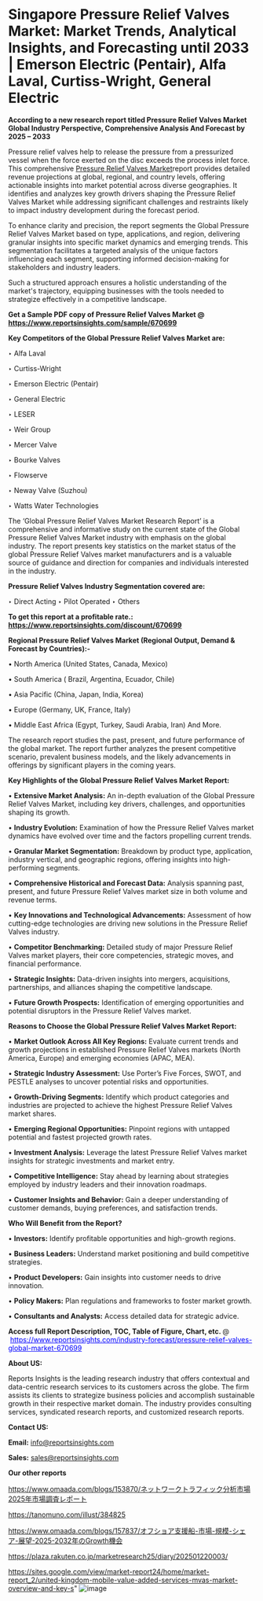 # Singapore Pressure Relief Valves Market: Market Trends, Analytical Insights, and Forecasting until 2033 | Emerson Electric (Pentair), Alfa Laval, Curtiss-Wright, General Electric

<strong>According to a new research report titled Pressure Relief Valves Market Global Industry Perspective, Comprehensive Analysis And Forecast by 2025 – 2033</strong>

Pressure relief valves help to release the pressure from a pressurized vessel when the force exerted on the disc exceeds the process inlet force. This comprehensive <a href=https://www.reportsinsights.com/sample/670699>Pressure Relief Valves Market</a>report provides detailed revenue projections at global, regional, and country levels, offering actionable insights into market potential across diverse geographies. It identifies and analyzes key growth drivers shaping the Pressure Relief Valves Market while addressing significant challenges and restraints likely to impact industry development during the forecast period.

To enhance clarity and precision, the report segments the Global Pressure Relief Valves Market based on type, applications, and region, delivering granular insights into specific market dynamics and emerging trends. This segmentation facilitates a targeted analysis of the unique factors influencing each segment, supporting informed decision-making for stakeholders and industry leaders.

Such a structured approach ensures a holistic understanding of the market's trajectory, equipping businesses with the tools needed to strategize effectively in a competitive landscape.

<strong>Get a Sample PDF copy of Pressure Relief Valves Market </strong><strong>@<a href=https://www.reportsinsights.com/sample/670699 style=color:#0000ff;> https://www.reportsinsights.com/sample/670699</a></strong></font>

<strong>Key Competitors of the Global Pressure Relief Valves Market are:</strong>

‣ Alfa Laval

‣ Curtiss-Wright

‣ Emerson Electric (Pentair)

‣ General Electric

‣ LESER

‣ Weir Group

‣ Mercer Valve

‣ Bourke Valves

‣ Flowserve

‣ Neway Valve (Suzhou)

‣ Watts Water Technologies

The ‘Global Pressure Relief Valves Market Research Report’ is a comprehensive and informative study on the current state of the Global Pressure Relief Valves Market industry with emphasis on the global industry. The report presents key statistics on the market status of the global Pressure Relief Valves market manufacturers and is a valuable source of guidance and direction for companies and individuals interested in the industry.

<strong>Pressure Relief Valves Industry Segmentation covered are:</strong>

‣ Direct Acting
‣ Pilot Operated
‣ Others

<strong>To get this report at a profitable rate.: <a href=https://www.reportsinsights.com/discount/670699 style=color:#0000ff;>https://www.reportsinsights.com/discount/670699</a></strong></font>

<strong>Regional Pressure Relief Valves Market (Regional Output, Demand &amp; Forecast by Countries):-</strong>

• North America (United States, Canada, Mexico)

• South America ( Brazil, Argentina, Ecuador, Chile)

• Asia Pacific (China, Japan, India, Korea)

• Europe (Germany, UK, France, Italy)

• Middle East Africa (Egypt, Turkey, Saudi Arabia, Iran) And More.

The research report studies the past, present, and future performance of the global market. The report further analyzes the present competitive scenario, prevalent business models, and the likely advancements in offerings by significant players in the coming years.

<strong>Key Highlights of the Global Pressure Relief Valves Market Report:</strong>

• <strong>Extensive Market Analysis:</strong> An in-depth evaluation of the Global Pressure Relief Valves Market, including key drivers, challenges, and opportunities shaping its growth.

• <strong>Industry Evolution:</strong> Examination of how the Pressure Relief Valves market dynamics have evolved over time and the factors propelling current trends.

• <strong>Granular Market Segmentation:</strong> Breakdown by product type, application, industry vertical, and geographic regions, offering insights into high-performing segments.

• <strong>Comprehensive Historical and Forecast Data:</strong> Analysis spanning past, present, and future Pressure Relief Valves market size in both volume and revenue terms.

• <strong>Key Innovations and Technological Advancements:</strong> Assessment of how cutting-edge technologies are driving new solutions in the Pressure Relief Valves industry.

• <strong>Competitor Benchmarking:</strong> Detailed study of major Pressure Relief Valves market players, their core competencies, strategic moves, and financial performance.

• <strong>Strategic Insights:</strong> Data-driven insights into mergers, acquisitions, partnerships, and alliances shaping the competitive landscape.

• <strong>Future Growth Prospects:</strong> Identification of emerging opportunities and potential disruptors in the Pressure Relief Valves market.

<strong>Reasons to Choose the Global Pressure Relief Valves Market Report:</strong>

• <strong>Market Outlook Across All Key Regions:</strong> Evaluate current trends and growth projections in established Pressure Relief Valves markets (North America, Europe) and emerging economies (APAC, MEA).

• <strong>Strategic Industry Assessment:</strong> Use Porter’s Five Forces, SWOT, and PESTLE analyses to uncover potential risks and opportunities.

• <strong>Growth-Driving Segments:</strong> Identify which product categories and industries are projected to achieve the highest Pressure Relief Valves market shares.

• <strong>Emerging Regional Opportunities:</strong> Pinpoint regions with untapped potential and fastest projected growth rates.

• <strong>Investment Analysis:</strong> Leverage the latest Pressure Relief Valves market insights for strategic investments and market entry.

• <strong>Competitive Intelligence:</strong> Stay ahead by learning about strategies employed by industry leaders and their innovation roadmaps.

• <strong>Customer Insights and Behavior:</strong> Gain a deeper understanding of customer demands, buying preferences, and satisfaction trends.

<strong>Who Will Benefit from the Report?</strong>

• <strong>Investors:</strong> Identify profitable opportunities and high-growth regions.

• <strong>Business Leaders:</strong> Understand market positioning and build competitive strategies.

• <strong>Product Developers:</strong> Gain insights into customer needs to drive innovation.

• <strong>Policy Makers:</strong> Plan regulations and frameworks to foster market growth.

• <strong>Consultants and Analysts:</strong> Access detailed data for strategic advice.
</ul>
<strong>Access full Report Description, TOC, Table of Figure, Chart, etc. </strong>@  <a href=https://www.reportsinsights.com/industry-forecast/pressure-relief-valves-global-market-670699 style=color:#0000ff;>https://www.reportsinsights.com/industry-forecast/pressure-relief-valves-global-market-670699</a></font>

<strong><strong>About US</strong>:</strong>

Reports Insights is the leading research industry that offers contextual and data-centric research services to its customers across the globe. The firm assists its clients to strategize business policies and accomplish sustainable growth in their respective market domain. The industry provides consulting services, syndicated research reports, and customized research reports.

<strong>Contact US:</strong>

<p class=""""><b>Email:</b> <a href=mailto:info@reportsinsights.com>info@reportsinsights.com</a></p>
<p class=""""><b>Sales:</b> <a href=mailto:sales@reportsinsights.com>sales@reportsinsights.com</a></p>

<strong>Our other reports</strong>

<a href=https://www.omaada.com/blogs/153870/ネットワークトラフィック分析市場2025年市場調査レポート>https://www.omaada.com/blogs/153870/ネットワークトラフィック分析市場2025年市場調査レポート</a>

<a href=https://tanomuno.com/illust/384825>https://tanomuno.com/illust/384825</a>

<a href=https://www.omaada.com/blogs/157837/オフショア支援船-市場-規模-シェア-展望-2025-2032年のGrowth機会>https://www.omaada.com/blogs/157837/オフショア支援船-市場-規模-シェア-展望-2025-2032年のGrowth機会</a>

<a href=https://plaza.rakuten.co.jp/marketresearch25/diary/202501220003/>https://plaza.rakuten.co.jp/marketresearch25/diary/202501220003/</a>

<a href=https://sites.google.com/view/market-report24/home/market-report_2/united-kingdom-mobile-value-added-services-mvas-market-overview-and-key-s>https://sites.google.com/view/market-report24/home/market-report_2/united-kingdom-mobile-value-added-services-mvas-market-overview-and-key-s</a>"
![image](https://github.com/user-attachments/assets/d1a95224-4b81-47f5-95a9-974561356972)
